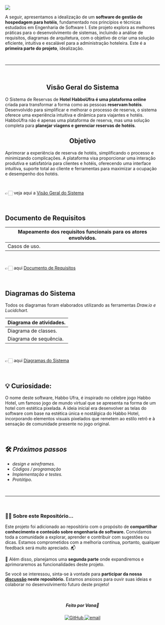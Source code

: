 <img src="https://github.com/vannella/ES1-HospedagemHotel/blob/ce185c974cb8a892e11aa888b4fd6b88689d0e5c/_banner%20github%203%20(4).gif">


 A seguir, apresentamos a idealização de um **software de gestão de hospedagem para hotéis**, fundamentado nos princípios e técnicas estudados em Engenharia de Software I. Este projeto explora as melhores práticas para o desenvolvimento de sistemas, incluindo a análise de requisitos, diagramas de arquitetura, com o objetivo de criar uma solução eficiente, intuitiva e escalável para a administração hoteleira. Este é a **primeira parte do projeto**, idealização.
 
 <br>


 
---
<br>
<div align="center">
  <h2>Visão Geral do Sistema</h2>
</div>


O Sistema de Reservas de **Hotel HabboUfra é uma plataforma online** criada para transformar a forma como as pessoas **reservam hotéis**. Desenvolvido para simplificar e melhorar o processo de reserva, o sistema oferece uma experiência intuitiva e dinâmica para viajantes e hotéis. HabboUfra não é apenas uma plataforma de reserva, mas uma solução completa para **planejar viagens e gerenciar reservas de hotéis**.

<div align="center">
  <h2>Objetivo</h2>
</div>

Aprimorar a experiência de reserva de hotéis, simplificando o processo e minimizando complicações. A plataforma visa proporcionar uma interação produtiva e satisfatória para clientes e hotéis, oferecendo uma interface intuitiva, suporte total ao cliente e ferramentas para maximizar a ocupação e desempenho dos hotéis.

<br>

👉🏻 veja aqui a [Visão Geral do Sistema](https://drive.google.com/file/d/19OPIhknGs_YFVG75ebdw2-baJWTS_qoQ/view?usp=sharing)

</br>


<h2>Documento de Requisitos</h2>


| Mapeamento dos requisitos funcionais para os atores envolvidos. |
|-----------------------------------------------------------------|
| Casos de uso.                                                   |

<br>

👉🏻 aqui [Documento de Requisitos](https://drive.google.com/file/d/19PToOn0HTg1EZSQxvfxrinCzdcHsgdo-/view?usp=sharing)

</br>


<h2>Diagramas do Sistema</h2>

Todos os diagramas foram elaborados utilizando as ferramentas *Draw.io e Lucidchart.*

|  Diagrama de atividades.  |
|---------------------------|
|  Diagrama de classes.     |
|  Diagrama de sequência.   |
  
<br>

👉🏻 aqui [Diagramas do Sistema](https://drive.google.com/file/d/19V53QaK-Y-TvZwXU5QBlP7q2pn14H0YT/view?usp=sharing)

</br>

 ## 💡 Curiosidade: 

O nome deste software, Habbo Ufra, é inspirado no célebre jogo Habbo Hotel, um famoso jogo de mundo virtual que se apresenta na forma de um hotel com estética pixelada. A ideia inicial era desenvolver as telas do software com base na estética única e nostálgica do Habbo Hotel, incorporando elementos visuais pixelados que remetem ao estilo retrô e à sensação de comunidade presente no jogo original.

<br>

## 🛠 *Próximos passos* 
* *design e wireframes.*
* *Códigos / programação*
* *Implementação e testes.*
* *Protótipo.*
<br>

---

<br>

### 👍🏻 Sobre este Repositório...

Este projeto foi adicionado ao repositório com o propósito de **compartilhar conhecimento e conteúdo sobre engenharia de software.** Convidamos toda a comunidade a explorar, aprender e contribuir com sugestões ou dicas. Estamos comprometidos com a melhoria contínua, portanto, qualquer feedback será muito apreciado. 📬

📌 Além disso, planejamos uma **segunda parte** onde expandiremos e aprimoraremos as funcionalidades deste projeto.  <br>

Se você se interessou, sinta-se à vontade para **participar da nossa [discussão](https://github.com/vannella/ES1-HospedagemHotel/discussions) neste repositório.** Estamos ansiosos para ouvir suas ideias e colaborar no desenvolvimento futuro deste projeto!

<br>

<div align="center">
<h5>Feito por Vana💜</h5>
 <a href="https://github.com/Vannella">
      <img src="https://img.shields.io/badge/GitHub-000000?style=for-the-badge&logo=github&logoColor=purple" alt="GitHub">
   </a>
   
   <a href="https://giovanavannela@gmail.com">
      <img src="https://img.shields.io/badge/Gmail-000000?style=for-the-badge&logo=gmail&logoColor=purple" alt="email"/><br>
   </a>
</div>
